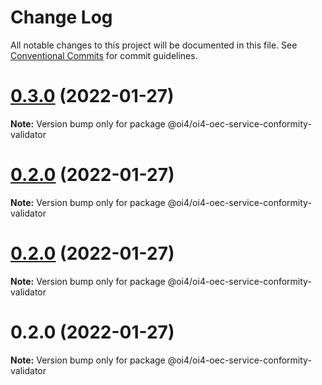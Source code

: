 # Change Log

All notable changes to this project will be documented in this file.
See [Conventional Commits](https://conventionalcommits.org) for commit guidelines.

# [0.3.0](https://github.com/OI4/oi4-service/compare/@oi4/oi4-oec-service-conformity-validator@0.2.0...@oi4/oi4-oec-service-conformity-validator@0.3.0) (2022-01-27)

**Note:** Version bump only for package @oi4/oi4-oec-service-conformity-validator





# [0.2.0](https://github.com/OI4/oi4-service/compare/@oi4/oi4-oec-service-conformity-validator@0.2.0...@oi4/oi4-oec-service-conformity-validator@0.2.0) (2022-01-27)

**Note:** Version bump only for package @oi4/oi4-oec-service-conformity-validator





# [0.2.0](https://github.com/OI4/oi4-service/compare/@oi4/oi4-oec-service-conformity-validator@0.2.0...@oi4/oi4-oec-service-conformity-validator@0.2.0) (2022-01-27)

**Note:** Version bump only for package @oi4/oi4-oec-service-conformity-validator





# 0.2.0 (2022-01-27)

**Note:** Version bump only for package @oi4/oi4-oec-service-conformity-validator

